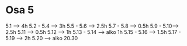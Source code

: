 # Osa 5
5.1 --> 4h
5.2 - 5.4 --> 3h
5.5 - 5.6 --> 2.5h
5.7 - 5.8 --> 0.5h
5.9 - 5.10--> 2.5h
5.11 --> 0.5h
5.12 --> 1h
5.13 - 5.14 --> alko 1h
5.15 - 5.16 --> 1.5h
5.17 - 5.19 --> 2h 
5.20 --> alko 20.30 
